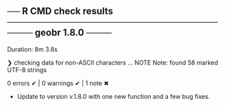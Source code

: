 ## ── R CMD check results ───────────────────────────────────── geobr 1.8.0 ────
Duration: 8m 3.8s

❯ checking data for non-ASCII characters ... NOTE
    Note: found 58 marked UTF-8 strings

0 errors ✔ | 0 warnings ✔ | 1 note ✖


* Update to version v.1.8.0 with one new function and a few bug fixes.

